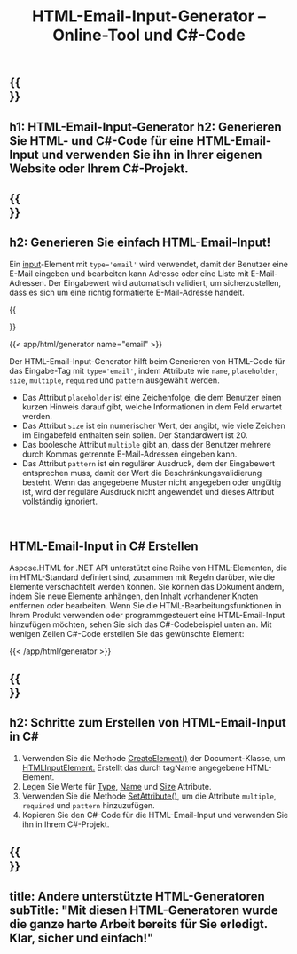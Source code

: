 ﻿---
translation: true
title: HTML-Email-Input-Generator – Online-Tool und C#-Code
template: /templates/_template-generators-child.md
description: Generieren Sie eine HTML-Email-Input, sehen Sie sich das Ergebnis in der Vorschau an und kopieren Sie den HTML- und C#-Code auf Ihre Website.
url: /net/generators/email/
platformtag: net
generator: HTML-Email-Input-Generator
element: HTML-Email-Input 
tag: email
---

{{<section banner>}}
---
h1: HTML-Email-Input-Generator
h2: Generieren Sie HTML- und C#-Code für eine HTML-Email-Input und verwenden Sie ihn in Ihrer eigenen Website oder Ihrem C#-Projekt.
---

{{<section overview>}}
---
h2: Generieren Sie einfach HTML-Email-Input!
---

Ein [input](https://html.spec.whatwg.org/multipage/input.html#the-input-element)-Element mit `type='email'` wird verwendet, damit der Benutzer eine E-Mail eingeben und bearbeiten kann Adresse oder eine Liste mit E-Mail-Adressen. Der Eingabewert wird automatisch validiert, um sicherzustellen, dass es sich um eine richtig formatierte E-Mail-Adresse handelt.

{{<section plugin>}}

{{< app/html/generator name="email" >}}

Der HTML-Email-Input-Generator hilft beim Generieren von HTML-Code für das Eingabe-Tag mit `type='email'`, indem Attribute wie `name`, `placeholder`, `size`, `multiple`, `required` und `pattern` ausgewählt werden.

- Das Attribut `placeholder` ist eine Zeichenfolge, die dem Benutzer einen kurzen Hinweis darauf gibt, welche Informationen in dem Feld erwartet werden.
- Das Attribut `size` ist ein numerischer Wert, der angibt, wie viele Zeichen im Eingabefeld enthalten sein sollen. Der Standardwert ist 20.
- Das boolesche Attribut `multiple` gibt an, dass der Benutzer mehrere durch Kommas getrennte E-Mail-Adressen eingeben kann.
- Das Attribut `pattern` ist ein regulärer Ausdruck, dem der Eingabewert entsprechen muss, damit der Wert die Beschränkungsvalidierung besteht. Wenn das angegebene Muster nicht angegeben oder ungültig ist, wird der reguläre Ausdruck nicht angewendet und dieses Attribut vollständig ignoriert.
<br>

<h2> HTML-Email-Input in C# Erstellen</h2>

Aspose.HTML for .NET API unterstützt eine Reihe von HTML-Elementen, die im HTML-Standard definiert sind, zusammen mit Regeln darüber, wie die Elemente verschachtelt werden können. Sie können das Dokument ändern, indem Sie neue Elemente anhängen, den Inhalt vorhandener Knoten entfernen oder bearbeiten. Wenn Sie die HTML-Bearbeitungsfunktionen in Ihrem Produkt verwenden oder programmgesteuert eine HTML-Email-Input hinzufügen möchten, sehen Sie sich das C#-Codebeispiel unten an. Mit wenigen Zeilen C#-Code erstellen Sie das gewünschte Element:

{{< /app/html/generator >}}

{{<section steps>}}
---
h2: Schritte zum Erstellen von HTML-Email-Input in C#
---

1. Verwenden Sie die Methode [CreateElement()](https://reference.aspose.com/html/net/aspose.html.dom/document/createelement/) der Document-Klasse, um [HTMLInputElement.](https://reference.aspose.com/html/net/aspose.html/htmlinputelement/) Erstellt das durch tagName angegebene HTML-Element.
1. Legen Sie Werte für [Type](https://reference.aspose.com/html/net/aspose.html/htmlinputelement/type/), [Name](https://reference.aspose.com/html/net/aspose.html/htmlinputelement/name/) und [Size](https://reference.aspose.com/html/net/aspose.html/htmlinputelement/size/) Attribute.
1. Verwenden Sie die Methode [SetAttribute()](https://reference.aspose.com/html/net/aspose.html.dom/element/setattribute/), um die Attribute `multiple`, `required` und `pattern` hinzuzufügen.
1. Kopieren Sie den C#-Code für die HTML-Email-Input und verwenden Sie ihn in Ihrem C#-Projekt.

{{<section other-generators>}}
---
title: Andere unterstützte HTML-Generatoren
subTitle: "Mit diesen HTML-Generatoren wurde die ganze harte Arbeit bereits für Sie erledigt. Klar, sicher und einfach!"
---